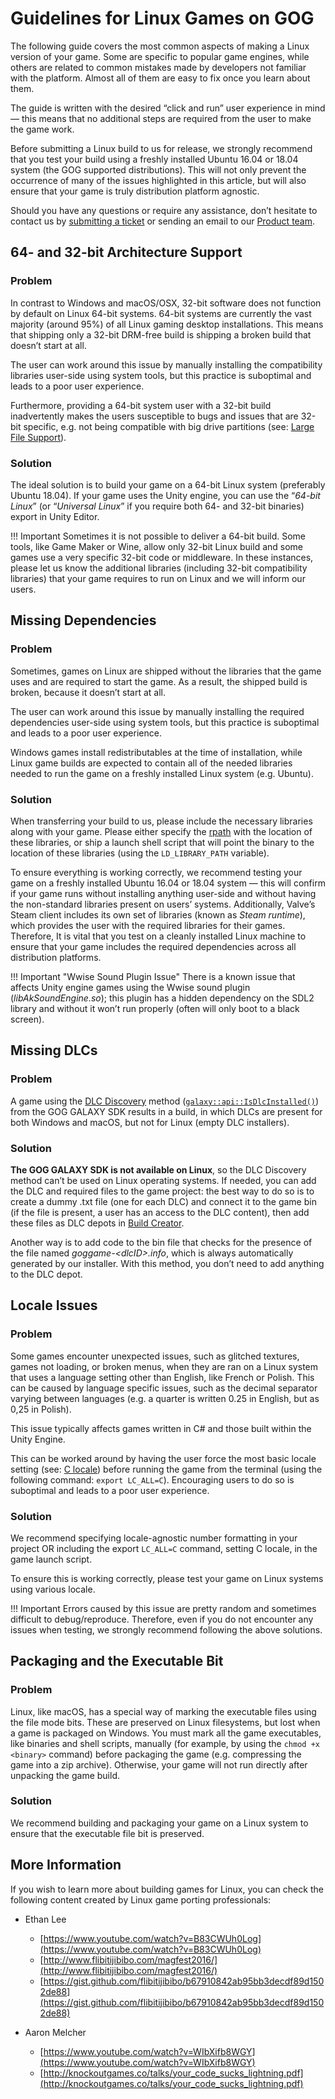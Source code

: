 # Guidelines for Linux Games on GOG

The following guide covers the most common aspects of making a Linux version of your game. Some are specific to popular game engines, while others are related to common mistakes made by developers not familiar with the platform. Almost all of them are easy to fix once you learn about them.

The guide is written with the desired “click and run” user experience in mind — this means that no additional steps are required from the user to make the game work.

Before submitting a Linux build to us for release, we strongly recommend that you test your build using a freshly installed Ubuntu 16.04 or 18.04 system (the GOG supported distributions). This will not only prevent the occurrence of many of the issues highlighted in this article, but will also ensure that your game is truly distribution platform agnostic.

Should you have any questions or require any assistance, don’t hesitate to contact us by [submitting a ticket](https://devportal.gog.com/support/contact) or sending an email to our [Product team](basic-game-assets.md#contact-us).

## 64- and 32-bit Architecture Support

### Problem

In contrast to Windows and macOS/OSX, 32-bit software does not function by default on Linux 64-bit systems. 64-bit systems are currently the vast majority (around 95%) of all Linux gaming desktop installations. This means that shipping only a 32-bit DRM-free build is shipping a broken build that doesn’t start at all.

The user can work around this issue by manually installing the compatibility libraries user-side using system tools, but this practice is suboptimal and leads to a poor user experience.

Furthermore, providing a 64-bit system user with a 32-bit build inadvertently makes the users susceptible to bugs and issues that are 32-bit specific, e.g. not being compatible with big drive partitions (see: [Large File Support](http://users.suse.com/~aj/linux_lfs.html)).

### Solution

The ideal solution is to build your game on a 64-bit Linux system (preferably Ubuntu 18.04). If your game uses the Unity engine, you can use the “*64-bit Linux*” (or “*Universal Linux*” if you require both 64- and 32-bit binaries) export in Unity Editor.

!!! Important
    Sometimes it is not possible to deliver a 64-bit build. Some tools, like Game Maker or Wine, allow only 32-bit Linux build and some games use a very specific 32-bit code or middleware. In these instances, please let us know the additional libraries (including 32-bit compatibility libraries) that your game requires to run on Linux and we will inform our users.

## Missing Dependencies

### Problem

Sometimes, games on Linux are shipped without the libraries that the game uses and are required to start the game. As a result, the shipped build is broken, because it doesn’t start at all.

The user can work around this issue by manually installing the required dependencies user-side using system tools, but this practice is suboptimal and leads to a poor user experience.

Windows games install redistributables at the time of installation, while Linux game builds are expected to contain all of the needed libraries needed to run the game on a freshly installed Linux system (e.g. Ubuntu).

### Solution

When transferring your build to us, please include the necessary libraries along with your game. Please either specify the [rpath](https://en.wikipedia.org/wiki/Rpath) with the location of these libraries, or ship a launch shell script that will point the binary to the location of these libraries (using the  `LD_LIBRARY_PATH` variable).

To ensure everything is working correctly, we recommend testing your game on a freshly installed Ubuntu 16.04 or 18.04 system — this will confirm if your game runs without installing anything user-side and without having the non-standard libraries present on users’ systems. Additionally, Valve’s Steam client includes its own set of libraries (known as *Steam runtime*), which provides the user with the required libraries for their games. Therefore, It is vital that you test on a cleanly installed Linux machine to ensure that your game includes the required dependencies across all distribution platforms.

!!! Important "Wwise Sound Plugin Issue"
    There is a known issue that affects Unity engine games using the Wwise sound plugin (*libAkSoundEngine.so*); this plugin has a hidden dependency on the SDL2 library and without it won’t run properly (often will only boot to a black screen).

## Missing DLCs

### Problem

A game using the [DLC Discovery](sdk-dlc-discovery.md) method ([`galaxy::api::IsDlcInstalled()`](https://docs.gog.com/galaxyapi/classgalaxy_1_1api_1_1IApps.html#a46fbdec6ec2e1b6d1a1625ba157d3aa2)) from the GOG GALAXY SDK results in a build, in which DLCs are present for both Windows and macOS, but not for Linux (empty DLC installers).

### Solution

**The GOG GALAXY SDK is not available on Linux**, so the DLC Discovery method can’t be used on Linux operating systems. If needed, you can add the DLC and required files to the game project: the best way to do so is to create a dummy .txt file (one for each DLC) and connect it to the game bin (if the file is present, a user has an access to the DLC content), then add these files as DLC depots in [Build Creator](bc-quick-start.md).

Another way is to add code to the bin file that checks for the presence of the file named *goggame-<dlcID\>.info*, which is always automatically generated by our installer. With this method, you don’t need to add anything to the DLC depot.

## Locale Issues

### Problem

Some games encounter unexpected issues, such as glitched textures, games not loading, or broken menus, when they are ran on a Linux system that uses a language setting other than English, like French or Polish. This can be caused by language specific issues, such as the decimal separator varying between languages (e.g. a quarter is written 0.25 in English, but as 0,25 in Polish).

This issue typically affects games written in C# and those built within the Unity Engine.

This can be worked around by having the user force the most basic locale setting (see: [C locale](http://unix.stackexchange.com/a/87763)) before running the game from the terminal (using the following command: `export LC_ALL=C`). Encouraging users to do so is suboptimal and leads to a poor user experience.

### Solution

We recommend specifying locale-agnostic number formatting in your project OR including the export `LC_ALL=C` command, setting C locale, in the game launch script.

To ensure this is working correctly, please test your game on Linux systems using various locale.

!!! Important
    Errors caused by this issue are pretty random and sometimes difficult to debug/reproduce. Therefore, even if you do not encounter any issues when testing, we strongly recommend following the above solutions.

## Packaging and the Executable Bit

### Problem

Linux, like macOS, has a special way of marking the executable files using the file mode bits. These are preserved on Linux filesystems, but lost when a game is packaged on Windows. You must mark all the game executables, like binaries and shell scripts, manually (for example, by using the `chmod +x <binary>` command) before packaging the game (e.g. compressing the game into a zip archive). Otherwise, your game will not run directly after unpacking the game build.

### Solution

We recommend building and packaging your game on a Linux system to ensure that the executable file bit is preserved.

## More Information

If you wish to learn more about building games for Linux, you can check the following content created by Linux game porting professionals:

- Ethan Lee
    - [https://www.youtube.com/watch?v=B83CWUh0Log](https://www.youtube.com/watch?v=B83CWUh0Log)
    - [http://www.flibitijibibo.com/magfest2016/](http://www.flibitijibibo.com/magfest2016/)
    - [https://gist.github.com/flibitijibibo/b67910842ab95bb3decdf89d1502de88](https://gist.github.com/flibitijibibo/b67910842ab95bb3decdf89d1502de88)

- Aaron Melcher
    - [https://www.youtube.com/watch?v=WIbXifb8WGY](https://www.youtube.com/watch?v=WIbXifb8WGY)
    - [http://knockoutgames.co/talks/your_code_sucks_lightning.pdf](http://knockoutgames.co/talks/your_code_sucks_lightning.pdf)

